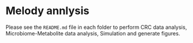 # Melody annlysis

Please see the `README.md` file in each folder to perform CRC data analysis, Microbiome-Metabolite data analysis, Simulation and generate figures.

